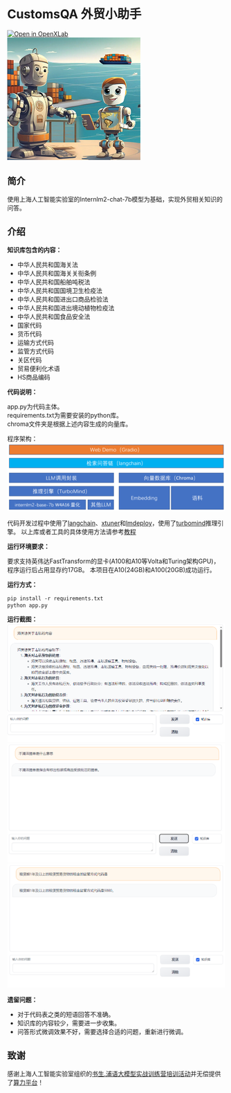# CustomsQA 外贸小助手

[![Open in OpenXLab](https://cdn-static.openxlab.org.cn/app-center/openxlab_app.svg)](https://openxlab.org.cn/apps/detail/peek/CustomsQA)  
![](assets/t1.png)

## 简介

使用上海人工智能实验室的Internlm2-chat-7b模型为基础，实现外贸相关知识的问答。

## 介绍

**知识库包含的内容：**

- 中华人民共和国海关法
- 中华人民共和国海关关衔条例
- 中华人民共和国船舶吨税法
- 中华人民共和国国境卫生检疫法
- 中华人民共和国进出口商品检验法
- 中华人民共和国进出境动植物检疫法
- 中华人民共和国食品安全法
- 国家代码
- 货币代码
- 运输方式代码
- 监管方式代码
- 关区代码
- 贸易便利化术语
- HS商品编码

**代码说明：**

app.py为代码主体。  
requirements.txt为需要安装的python库。  
chroma文件夹是根据上述内容生成的向量库。  

程序架构：
![](assets/f1.png)

代码开发过程中使用了[langchain](https://github.com/langchain-ai/langchain)、[xtuner](https://github.com/InternLM/xtuner)和[lmdeploy](https://github.com/InternLM/lmdeploy)，使用了[turbomind](https://github.com/InternLM/lmdeploy/blob/main/docs/en/inference/turbomind.md)推理引擎。
以上库或者工具的具体使用方法请参考[教程](https://github.com/InternLM/tutorial)

**运行环境要求：**

要求支持英伟达FastTransform的显卡(A100和A10等Volta和Turing架构GPU)，程序运行后占用显存约17GB。
本项目在A10(24GB)和A100(20GB)成功运行。

**运行方式：**

```
pip install -r requirements.txt
python app.py
```

**运行截图：**
![](assets/s1.png)
![](assets/s2.png)
![](assets/s3.png)

**遗留问题：**

- 对于代码表之类的短语回答不准确。
- 知识库的内容较少，需要进一步收集。
- 问答形式微调效果不好，需要选择合适的问题，重新进行微调。

## 致谢

感谢上海人工智能实验室组织的[书生.浦语大模型实战训练营培训活动](https://github.com/InternLM/tutorial)并无偿提供了[算力平台](https://studio.intern-ai.org.cn/)！
